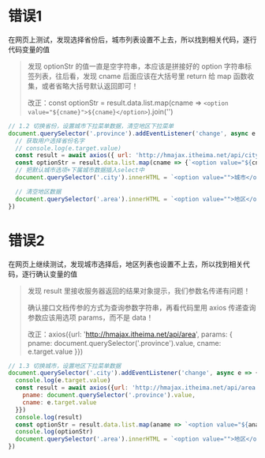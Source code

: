 # 错误1

在网页上测试，发现选择省份后，城市列表设置不上去，所以找到相关代码，逐行代码变量的值

> 发现 optionStr 的值一直是空字符串，本应该是拼接好的 option 字符串标签列表，往后看，发现 cname 后面应该在大括号里 return 给 map 函数收集，或者省略大括号默认返回即可！
>
> 改正：const optionStr = result.data.list.map(cname => `<option value="${cname}">${cname}</option>`).join('')

```js
// 1.2 切换省份，设置城市下拉菜单数据，清空地区下拉菜单
document.querySelector('.province').addEventListener('change', async e => {
  // 获取用户选择省份名字
  // console.log(e.target.value)
  const result = await axios({ url: 'http://hmajax.itheima.net/api/city', params: { pname: e.target.value } })
  const optionStr = result.data.list.map(cname => {`<option value="${cname}">${cname}</option>`}).join('')
  // 把默认城市选项+下属城市数据插入select中
  document.querySelector('.city').innerHTML = `<option value="">城市</option>` + optionStr

  // 清空地区数据
  document.querySelector('.area').innerHTML = `<option value="">地区</option>`
})
```

# 错误2

在网页上继续测试，发现城市选择后，地区列表也设置不上去，所以找到相关代码，逐行确认变量的值

> 发现 result 里接收服务器返回的结果对象提示，我们参数名传递有问题！
>
> 确认接口文档传参的方式为查询参数字符串，再看代码里用 axios 传递查询参数应该用选项 params，而不是 data！
>
> 改正：axios({url: 'http://hmajax.itheima.net/api/area', params: {
>     pname: document.querySelector('.province').value,
>     cname: e.target.value
>   }})

```js
// 1.3 切换城市，设置地区下拉菜单数据
document.querySelector('.city').addEventListener('change', async e => {
  console.log(e.target.value)
  const result = await axios({url: 'http://hmajax.itheima.net/api/area', data: {
    pname: document.querySelector('.province').value,
    cname: e.target.value
  }})
  console.log(result)
  const optionStr = result.data.list.map(aname => `<option value="${aname}">${aname}</option>`).join('')
  console.log(optionStr)
  document.querySelector('.area').innerHTML = `<option value="">地区</option>` + optionStr
})
```

